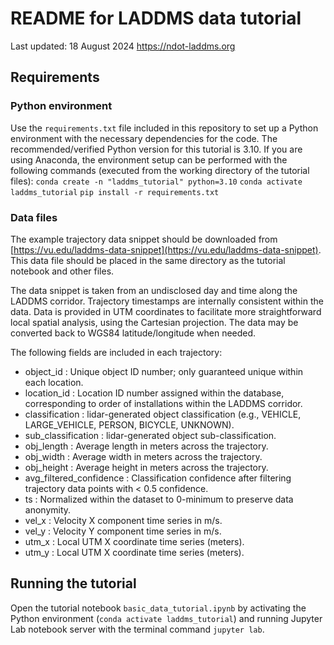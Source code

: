 # README for LADDMS data tutorial
Last updated: 18 August 2024
https://ndot-laddms.org

## Requirements

### Python environment
Use the `requirements.txt` file included in this repository to set up a Python environment with the necessary dependencies for the code. The recommended/verified Python version for this tutorial is 3.10. If you are using Anaconda, the environment setup can be performed with the following commands (executed from the working directory of the tutorial files): 
`conda create -n "laddms_tutorial" python=3.10`
`conda activate laddms_tutorial`
`pip install -r requirements.txt`

### Data files
The example trajectory data snippet should be downloaded from [https://vu.edu/laddms-data-snippet](https://vu.edu/laddms-data-snippet). This data file should be placed in the same directory as the tutorial notebook and other files.

The data snippet is taken from an undisclosed day and time along the LADDMS corridor. Trajectory timestamps are internally consistent within the data. Data is provided in UTM coordinates to facilitate more straightforward local spatial analysis, using the Cartesian projection. The data may be converted back to WGS84 latitude/longitude when needed.

The following fields are included in each trajectory:
- object_id : Unique object ID number; only guaranteed unique within each location.
- location_id : Location ID number assigned within the database, corresponding to order of installations within the LADDMS corridor.
- classification : lidar-generated object classification (e.g., VEHICLE, LARGE_VEHICLE, PERSON, BICYCLE, UNKNOWN).
- sub_classification : lidar-generated object sub-classification.
- obj_length : Average length in meters across the trajectory.
- obj_width : Average width in meters across the trajectory.
- obj_height : Average height in meters across the trajectory.
- avg_filtered_confidence :  Classification confidence after filtering trajectory data points with < 0.5 confidence.
- ts :  Normalized within the dataset to 0-minimum to preserve data anonymity.
- vel_x : Velocity X component time series in m/s.
- vel_y : Velocity Y component time series in m/s.
- utm_x : Local UTM X coordinate time series (meters).
- utm_y : Local UTM X coordinate time series (meters).

## Running the tutorial
Open the tutorial notebook `basic_data_tutorial.ipynb` by activating the Python environment (`conda activate laddms_tutorial`) and running Jupyter Lab notebook server with the terminal command `jupyter lab`.
